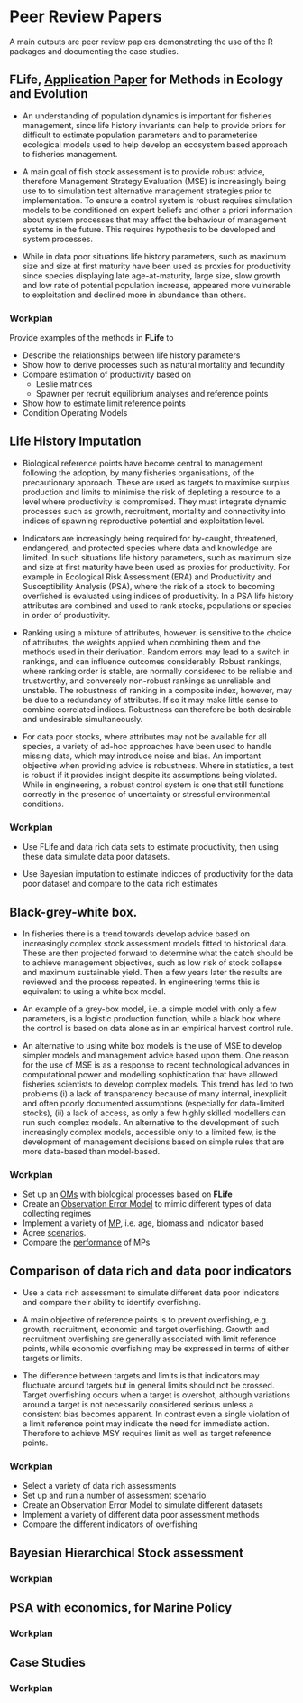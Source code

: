 # Peer Review Papers  

A main outputs are peer review pap  ers demonstrating the use of the R packages and documenting the case studies. 


## FLife, [Application Paper](http://besjournals.onlinelibrary.wiley.com/hub/journal/10.1111/(ISSN)2041-210X/features/applicationpapers.html) for Methods in Ecology and Evolution

+ An understanding of population dynamics is important for fisheries management, since life history invariants can help to provide priors for difficult to estimate population parameters and to parameterise ecological models used to help develop an ecosystem based approach to fisheries management. 

+ A main goal of fish stock assessment is to provide robust advice, therefore Management Strategy Evaluation (MSE) is increasingly being use to to simulation test alternative management strategies prior to implementation. To ensure a control system is robust requires simulation models to be conditioned on expert beliefs and other a priori information about system processes that may affect the behaviour of management systems in the future. This requires hypothesis to be developed and system processes.

+ While in data poor situations life history parameters, such as maximum size and size at first maturity have been used as proxies for productivity since species displaying late age-at-maturity, large size, slow growth and low rate of potential population increase, appeared more vulnerable to exploitation and declined more in abundance than others. 

### Workplan

Provide examples of the methods in **FLife** to

+ Describe the relationships between life history parameters
+ Show how to derive processes such as natural mortality and fecundity
+ Compare estimation of productivity based on
   + Leslie matrices
   + Spawner per recruit equilibrium analyses and reference points
+ Show how to estimate limit reference points
+ Condition Operating Models
 
## Life History Imputation

+ Biological reference points have become central to management following the adoption, by many fisheries organisations, of the precautionary approach. These are used as targets to maximise surplus production and  limits to minimise the risk of depleting a resource to a level where productivity is compromised. They must integrate dynamic processes such as growth, recruitment, mortality and connectivity into indices of spawning reproductive potential and exploitation level.  

+ Indicators are increasingly being required for by-caught, threatened, endangered, and protected species where data and knowledge are limited. In such situations life history parameters, such as maximum size and size at first maturity have been used as proxies for productivity. For example in Ecological Risk Assessment (ERA) and Productivity and Susceptibility Analysis (PSA), where the risk of a stock to becoming overfished is evaluated using indices of productivity. In a PSA life history attributes are combined and used to rank stocks, populations or species in order of productivity. 

+ Ranking using a mixture of attributes, however. is sensitive to the choice of attributes, the weights applied when combining them and the methods used in their derivation. Random errors may lead to a switch in rankings, and can influence outcomes considerably. Robust rankings, where ranking order is stable, are normally considered to be reliable and trustworthy, and conversely non-robust rankings as unreliable and unstable. The robustness of ranking in a composite index, however, may be due to a redundancy of attributes. If so it may make little sense to combine correlated indices. Robustness can therefore be both desirable and undesirable simultaneously. 

+ For data poor stocks, where attributes may not be available for all species, a variety of ad-hoc approaches have been used to handle missing data, which may introduce noise and bias. An important objective when providing advice is robustness. Where in statistics, a test is robust if it provides insight despite its assumptions being violated. While in engineering, a robust control system is one that still functions correctly in the presence of uncertainty or stressful environmental conditions. 

### Workplan

+ Use FLife and data rich data sets to estimate productivity, then using these data simulate data poor datasets. 

+ Use Bayesian imputation to estimate indicces of productivity for the data poor dataset and compare to the data rich estimates

## Black-grey-white box.

+ In fisheries there is a trend towards develop advice based on increasingly complex stock assessment models fitted to historical data. These are then projected forward to determine what the catch should be to achieve management objectives, such as low risk of stock collapse and maximum sustainable yield. Then a few years later the results are reviewed and the process repeated. In engineering terms this is equivalent to using a white box model. 

+ An example of a grey-box model, i.e. a simple model with only a few parameters, is a logistic production function, while a black box where the control is based on data alone as in an empirical harvest control rule.

+ An alternative to using white box models is the use of MSE to develop simpler models and management advice based upon them. One reason for the use of MSE is as a response to recent technological advances in computational power and modelling sophistication that have allowed fisheries scientists to develop complex models. This trend has led to two problems (i) a lack of transparency because of many internal, inexplicit and often poorly documented assumptions (especially for data-limited stocks), (ii) a lack of access, as only a few highly skilled modellers can run such complex models. An alternative to the development of such increasingly complex models, accessible only to a limited few, is the development of management decisions based on simple rules that are more data-based than model-based.

### Workplan

+ Set up an [OMs](https://github.com/flr/mydas/tree/master/papers/black-box/R/om.pdf) with biological processes based on **FLife** 
+ Create an [Observation Error Model](https://github.com/flr/mydas/tree/master/papers/black-box/R/oem.pdf) to mimic different types of data collecting regimes
+ Implement a variety of [MP](https://github.com/flr/mydas/tree/master/papers/black-box/R/mse-run.pdf), i.e. age, biomass and indicator based
+ Agree [scenarios](https://github.com/flr/mydas/tree/master/papers/black-box/R/scenarios.pdf).
+ Compare the [performance](https://github.com/flr/mydas/tree/master/papers/black-box/R/smmry.pdf) of MPs

## Comparison of data rich and data poor indicators

+ Use a data rich assessment to simulate different data poor indicators and compare their ability to identify overfishing. 

+ A main objective of reference points is to prevent overfishing, e.g. growth, recruitment, economic and target overfishing. Growth and recruitment overfishing are generally associated with limit reference points, while economic overfishing may be expressed in terms of either targets or limits. 

+ The difference between targets and limits is that indicators may fluctuate around targets but in general limits should not be crossed. Target overfishing occurs when a target is overshot, although variations around a target is not necessarily considered serious unless a consistent bias becomes apparent. In contrast even a single violation of a limit reference point may indicate the need for immediate action. Therefore to achieve MSY requires limit as well as target reference points.

### Workplan

+ Select a variety of data rich assessments
+ Set up and run a number of assessment scenario
+ Create an Observation Error Model to simulate different datasets
+ Implement a variety of different data poor assessment methods
+ Compare the different indicators of overfishing

## Bayesian Hierarchical Stock assessment  

### Workplan

## PSA with economics, for Marine Policy

### Workplan

## Case Studies

### Workplan

